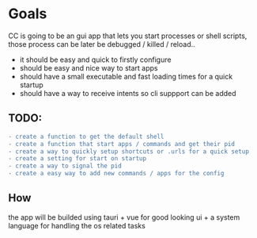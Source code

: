 # Goals  
CC is going to be an gui app that lets you start processes or shell scripts, those process can be later be debugged / killed / reload..  
* it should be easy and quick to firstly configure
* should be easy and nice way to start apps
* should have a small executable and fast loading times for a quick startup
* should have a way to receive intents so cli suppport can be added

## TODO:  
```diff
- create a function to get the default shell
- create a function that start apps / commands and get their pid
- create a way to quickly setup shortcuts or .urls for a quick setup
- create a setting for start on startup
- create a way to signal the pid
- create a easy way to add new commands / apps for the config
```

## How  
the app will be builded using tauri + vue for good looking ui + a system language for handling the os related tasks
